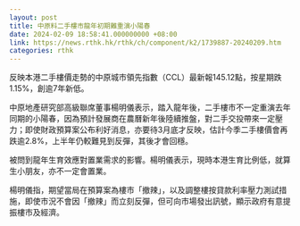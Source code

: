 ```yaml
---
layout: post
title: 中原料二手樓市龍年初期難重演小陽春
date: 2024-02-09 18:58:41.000000000 +08:00
link: https://news.rthk.hk/rthk/ch/component/k2/1739887-20240209.htm
categories: rthk
---
```


反映本港二手樓價走勢的中原城市領先指數（CCL）最新報145.12點，按星期跌1.15%，創逾7年新低。

中原地產研究部高級聯席董事楊明儀表示，踏入龍年後，二手樓市不一定重演去年同期的小陽春，因為預計發展商在農曆新年後陸續推盤，對二手交投帶來一定壓力；即使財政預算案公布利好消息，亦要待3月底才反映，估計今季二手樓價會再跌逾2.8%，上半年仍較難見到反彈，其後才會回穩。

被問到龍年生育效應對置業需求的影響。楊明儀表示，現時本港生育比例低，就算生小朋友，亦不一定會置業。

楊明儀指，期望當局在預算案為樓市「撤辣」，以及調整樓按貸款利率壓力測試措施，即使市況不會因「撤辣」而立刻反彈，但可向市場發出訊號，顯示政府有意提振樓市及經濟。
